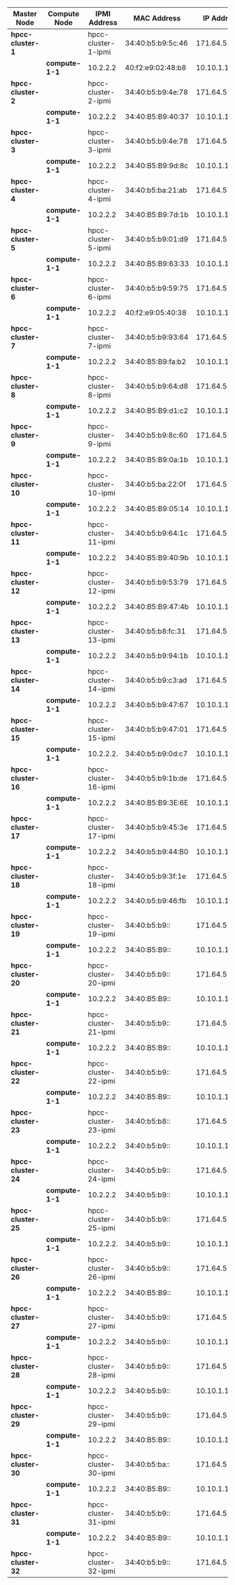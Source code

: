 | **Master Node**     |   Compute Node   |     IPMI Address     |    MAC Address    |    IP Address
| --------------------| -----------------| ---------------------| ------------------|---------------
| **hpcc-cluster-1**  |                  | hpcc-cluster-1-ipmi  | 34:40:b5:b9:5c:46 | 171.64.55.131
|                     | **compute-1-1**  | 10.2.2.2             | 40:f2:e9:02:48:b8 | 10.10.1.1
| **hpcc-cluster-2**  |                  | hpcc-cluster-2-ipmi  | 34:40:b5:b9:4e:78 | 171.64.55.133
|                     | **compute-1-1**  | 10.2.2.2             | 34:40:B5:B9:40:37 | 10.10.1.1
| **hpcc-cluster-3**  |                  | hpcc-cluster-3-ipmi  | 34:40:b5:b9:4e:78 | 171.64.55.135
|                     | **compute-1-1**  | 10.2.2.2             | 34:40:B5:B9:9d:8c | 10.10.1.1
| **hpcc-cluster-4**  |                  | hpcc-cluster-4-ipmi  | 34:40:b5:ba:21:ab | 171.64.55.137
|                     | **compute-1-1**  | 10.2.2.2             | 34:40:B5:B9:7d:1b | 10.10.1.1
| **hpcc-cluster-5**  |                  | hpcc-cluster-5-ipmi  | 34:40:b5:b9:01:d9 | 171.64.55.139
|                     | **compute-1-1**  | 10.2.2.2             | 34:40:B5:B9:63:33 | 10.10.1.1
| **hpcc-cluster-6**  |                  | hpcc-cluster-6-ipmi  | 34:40:b5:b9:59:75 | 171.64.55.141
|                     | **compute-1-1**  | 10.2.2.2             | 40:f2:e9:05:40:38 | 10.10.1.1
| **hpcc-cluster-7**  |                  | hpcc-cluster-7-ipmi  | 34:40:b5:b9:93:64 | 171.64.55.143
|                     | **compute-1-1**  | 10.2.2.2             | 34:40:B5:B9:fa:b2 | 10.10.1.1
| **hpcc-cluster-8**  |                  | hpcc-cluster-8-ipmi  | 34:40:b5:b9:64:d8 | 171.64.55.145
|                     | **compute-1-1**  | 10.2.2.2             | 34:40:B5:B9:d1:c2 | 10.10.1.1
| **hpcc-cluster-9**  |                  | hpcc-cluster-9-ipmi  | 34:40:b5:b9:8c:60 | 171.64.55.147
|                     | **compute-1-1**  | 10.2.2.2             | 34:40:B5:B9:0a:1b | 10.10.1.1
| **hpcc-cluster-10** |                  | hpcc-cluster-10-ipmi | 34:40:b5:ba:22:0f | 171.64.55.149
|                     | **compute-1-1**  | 10.2.2.2             | 34:40:B5:B9:05:14 | 10.10.1.1
| **hpcc-cluster-11** |                  | hpcc-cluster-11-ipmi | 34:40:b5:b9:64:1c | 171.64.55.151
|                     | **compute-1-1**  | 10.2.2.2             | 34:40:B5:B9:40:9b | 10.10.1.1
| **hpcc-cluster-12** |                  | hpcc-cluster-12-ipmi | 34:40:b5:b9:53:79 | 171.64.55.153
|                     | **compute-1-1**  | 10.2.2.2             | 34:40:B5:B9:47:4b | 10.10.1.1
| **hpcc-cluster-13** |                  | hpcc-cluster-13-ipmi | 34:40:b5:b8:fc:31 | 171.64.55.155
|                     | **compute-1-1**  | 10.2.2.2             | 34:40:b5:b9:94:1b | 10.10.1.1
| **hpcc-cluster-14** |                  | hpcc-cluster-14-ipmi | 34:40:b5:b9:c3:ad | 171.64.55.157
|                     | **compute-1-1**  | 10.2.2.2             | 34:40:b5:b9:47:67 | 10.10.1.1
| **hpcc-cluster-15** |                  | hpcc-cluster-15-ipmi | 34:40:b5:b9:47:01 | 171.64.55.159
|                     | **compute-1-1**  | 10.2.2.2.            | 34:40:b5:b9:0d:c7 | 10.10.1.1
| **hpcc-cluster-16** |                  | hpcc-cluster-16-ipmi | 34:40:b5:b9:1b:de | 171.64.55.161
|                     | **compute-1-1**  | 10.2.2.2             | 34:40:B5:B9:3E:6E | 10.10.1.1
| **hpcc-cluster-17** |                  | hpcc-cluster-17-ipmi | 34:40:b5:b9:45:3e | 171.64.55.163
|                     | **compute-1-1**  | 10.2.2.2             | 34:40:b5:b9:44:B0 | 10.10.1.1
| **hpcc-cluster-18** |                  | hpcc-cluster-18-ipmi | 34:40:b5:b9:3f:1e | 171.64.55.132
|                     | **compute-1-1**  | 10.2.2.2             | 34:40:b5:b9:46:fb | 10.10.1.1
| **hpcc-cluster-19** |                  | hpcc-cluster-19-ipmi | 34:40:b5:b9:: | 171.64.55.
|                     | **compute-1-1**  | 10.2.2.2             | 34:40:B5:B9:: | 10.10.1.1
| **hpcc-cluster-20** |                  | hpcc-cluster-20-ipmi | 34:40:b5:b9:: | 171.64.55.
|                     | **compute-1-1**  | 10.2.2.2             | 34:40:B5:B9:: | 10.10.1.1
| **hpcc-cluster-21** |                  | hpcc-cluster-21-ipmi | 34:40:b5:b9:: | 171.64.55.
|                     | **compute-1-1**  | 10.2.2.2             | 34:40:B5:B9:: | 10.10.1.1
| **hpcc-cluster-22** |                  | hpcc-cluster-22-ipmi | 34:40:b5:b9:: | 171.64.55.
|                     | **compute-1-1**  | 10.2.2.2             | 34:40:B5:B9:: | 10.10.1.1
| **hpcc-cluster-23** |                  | hpcc-cluster-23-ipmi | 34:40:b5:b8:: | 171.64.55.
|                     | **compute-1-1**  | 10.2.2.2             | 34:40:b5:b9:: | 10.10.1.1
| **hpcc-cluster-24** |                  | hpcc-cluster-24-ipmi | 34:40:b5:b9:: | 171.64.55.
|                     | **compute-1-1**  | 10.2.2.2             | 34:40:b5:b9:: | 10.10.1.1
| **hpcc-cluster-25** |                  | hpcc-cluster-25-ipmi | 34:40:b5:b9:: | 171.64.55.
|                     | **compute-1-1**  | 10.2.2.2.            | 34:40:b5:b9:: | 10.10.1.1
| **hpcc-cluster-26** |                  | hpcc-cluster-26-ipmi | 34:40:b5:b9:: | 171.64.55.
|                     | **compute-1-1**  | 10.2.2.2             | 34:40:B5:B9:: | 10.10.1.1
| **hpcc-cluster-27** |                  | hpcc-cluster-27-ipmi | 34:40:b5:b9:: | 171.64.55.
|                     | **compute-1-1**  | 10.2.2.2             | 34:40:b5:b9:: | 10.10.1.1
| **hpcc-cluster-28** |                  | hpcc-cluster-28-ipmi | 34:40:b5:b9:: | 171.64.55.
|                     | **compute-1-1**  | 10.2.2.2             | 34:40:b5:b9:: | 10.10.1.1
| **hpcc-cluster-29** |                  | hpcc-cluster-29-ipmi | 34:40:b5:b9:: | 171.64.55.
|                     | **compute-1-1**  | 10.2.2.2             | 34:40:B5:B9:: | 10.10.1.1
| **hpcc-cluster-30** |                  | hpcc-cluster-30-ipmi | 34:40:b5:ba:: | 171.64.55.
|                     | **compute-1-1**  | 10.2.2.2             | 34:40:B5:B9:: | 10.10.1.1
| **hpcc-cluster-31** |                  | hpcc-cluster-31-ipmi | 34:40:b5:b9:: | 171.64.55.
|                     | **compute-1-1**  | 10.2.2.2             | 34:40:B5:B9:: | 10.10.1.1
| **hpcc-cluster-32** |                  | hpcc-cluster-32-ipmi | 34:40:b5:b9:: | 171.64.55.
